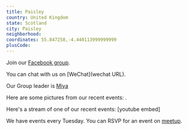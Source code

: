 ```yaml
---
title: Paisley
country: United Kingdom
state: Scotland
city: Paisley
neighborhood: 
coordinates: 55.847258,-4.440113999999999
plusCode:
---
```

Join our [Facebook group](https://www.facebook.com/groups/free.code.camp.paisley).

You can chat with us on [WeChat](wechat URL).

Our Group leader is [Miya](freecodecamp.org/miya)

Here are some pictures from our recent events:
![]().

Here's a stream of one of our recent events:
[youtube embed]

We have events every Tuesday. You can RSVP for an event on [meetup](meetupurl).
